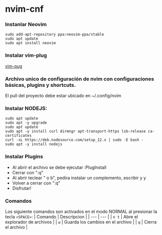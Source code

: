 # nvim-cnf
### Instanlar Neovim
```
sudo add-apt-repository ppa:neovim-ppa/stable
sudo apt update
sudo apt install neovim
```
### Instalar vim-plug
[vim-pug](https://github.com/junegunn/vim-plug)

### Archivo unico de configuración de nvim con configuraciones básicas, plugins y shortcuts.
El pull del proyecto debe estar ubicado en ~/.config/nvim

### Instalar NODEJS:
```
sudo apt update 
sudo apt -y upgrade
sudo apt update
sudo apt -y install curl dirmngr apt-transport-https lsb-release ca-certificates
curl -sL https://deb.nodesource.com/setup_12.x | sudo -E bash -
sudo apt -y install nodejs
```

### Instalar Plugins
- Al abrir el archivo se debe ejecutar :PlugInstall 
- Cerrar con ":q"
- Al abrir teclear "<space> o b", pedira instalar un complemento, escribir y y <enter>
- Volver a cerrar con ":q"
- Disfrutar!

### Comandos
Los siguiente comandos son activados en el modo NORMAL al presionar la tecla `<SPACE>`:
| Comando | Descripcion |
| --- | --- |
| `n t` | Abre el explorador de archivos |
| `w` | Guarda los cambios en el archivo |
| `q` | Cierra el archivo |
